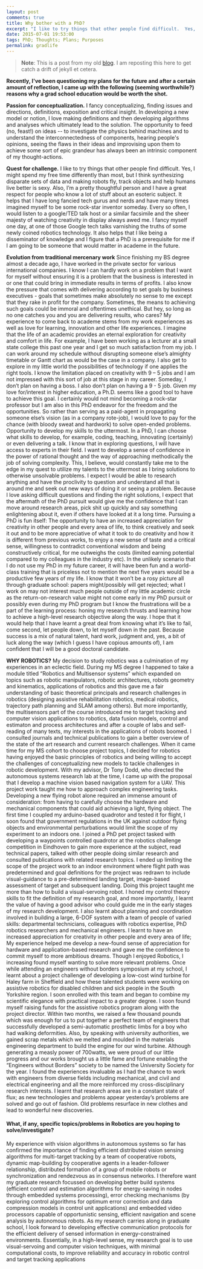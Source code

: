 ```yaml
---
layout: post
comments: true
title: Why bother with a PhD?
excerpt: "I like to try things that other people find difficult.  Yes, I might spend my free time differently than most, but I think synthesizing disparate sets of data and making robots fly, track objects and help humans live better is sexy. Also, I’m a pretty thoughtful person and I have a great respect for people who know a lot of stuff about an esoteric subject."
date: 2015-07-01 19:53:00
tags: PhD; Thoughts; Plans; Purposes
permalink: gradlife
---
```


<div style="text-align:center;"></div>

>**Note**: This is a post from my old [blog](http://fancylittlerobots.blogspot.com/2014/07/so-why-bother-with-phd.html). I am reposting this here to get catch a drift of jekyll et cetera. 

**Recently, I've been questioning my plans for the future and after a certain amount of reflection, I came up with the following (seeming worthwhile?) reasons why a grad school education would be worth the shot.**


**Passion for conceptualization.** I fancy conceptualizing, finding issues and directions, definitions, exposition and critical insight. In developing a new model or notion, I love making definitions and then developing algorithms and analyses which ultimately lead to the solution. The opportunity to feed (no, feast!) on ideas -- to investigate the physics behind machines and to understand the interconnectedness of components, hearing people's opinions, seeing the flaws in their ideas and improvising upon them to achieve some sort of epic grandeur has always been an intrinsic component of my thought-actions.

**Quest for challenge.**  I like to try things that other people find difficult.  Yes, I might spend my free time differently than most, but I think synthesizing disparate sets of data and making robots fly, track objects and help humans live better is sexy. Also, I’m a pretty thoughtful person and I have a great respect for people who know a lot of stuff about an esoteric subject. It helps that I have long fancied tech gurus and nerds and have many times imagined myself to be some rock-star inventor someday.  Every so often, I would listen to a google/TED talk host or a similar facsimile and the sheer majesty of watching creativity in display always awed me. I fancy myself one day, at one of those Google tech talks varnishing the truths of some newly coined robotics technology.  It also helps that I like being a disseminator of knowledge and I figure that a PhD is a prerequisite for me if I am going to be someone that would matter in academe in the future.

**Evolution from traditional mercenary work**  Since finishing my BS degree almost a decade ago, I have worked in the private sector for various international companies. I know I can hardly work on a problem that I want for myself without ensuring it is a problem that the business is interested in or one that could bring in immediate results in terms of profits. I also know the pressure that comes with delivering according to set goals by business executives - goals that sometimes make absolutely no sense to me except that they rake in profit for the company. Sometimes, the means to achieving such goals could be immoral and oftentimes unethical. But hey, so long as no one catches you and you are delivering results, who cares? My experience to come back to academe stems from my work experiences as well as love for learning, innovation and other life experiences.
I imagine that the life of an academic provides an eternal exploration for creativity and comfort in life. For example, I have been working as a lecturer at a small state college this past one year and I get so much satisfaction from my job. I can work around my schedule without disrupting someone else’s almighty timetable or Gantt chart as would be the case in a company. I also get to explore in my little world the possibilities of technology if one applies the right tools.
 I know the limitation placed on creativity with 9 – 5 jobs and I am not impressed with this sort of job at this stage in my career. Someday, I don’t plan on having a boss.  I also don’t plan on having a 9 - 5 job.  Given my love for/interest in higher education, a Ph.D. seems like a good tool to have to achieve this goal. I certainly would not mind becoming a rock-star professor but I am also in this PhD endeavor for the freedom and the opportunities. So rather than serving as a paid-agent in propagating someone else’s vision (as in a company rote-job), I would love to pay for the chance (with bloody sweat and hardwork) to solve open-ended problems.
Opportunity to develop my skills to the uttermost. In a PhD, I can choose what skills to develop, for example, coding, teaching, innovating (certainly) or even delivering a talk. I know that in exploring questions, I will have access to experts in their field. I want to develop a sense of confidence in the power of rational thought and the way of approaching methodically the job of solving complexity. This, I believe, would constantly take me to the edge in my quest to utilize my talents to the uttermost as I bring solutions to otherwise unsolvable problems. I expect I would be able to research anything and have the proclivity to question and understand all that is around me and seek out new ways of doing it or seeing a problem. Because I love asking difficult questions and finding the right solutions, I expect that the aftermath of the PhD pursuit would give me the confidence that I can move around research areas, pick shit up quickly and say something enlightening about it, even if others have looked at it a long time.
Pursuing a PhD is fun itself: The opportunity to have an increased appreciation for creativity in other people and every area of life, to think creatively and seek it out and to be more appreciative of what it took to do creativity and how it is different from previous works, to enjoy a new sense of taste and a critical sense, willingness to contradict conventional wisdom and being constructively critical, for me outweighs the costs (limited earning potential compared to my colleagues in the industry etc). In the unlikely scenario that I do not use my PhD in my future career, it will have been fun and a world-class training that is priceless not to mention the next five years would be a productive few years of my life.
I know that it won’t be a rosy picture all through graduate school: papers might/possibly will get rejected; what I work on may not interest much people outside of my little academic circle as the return-on-research value might not come early in my PhD pursuit or possibly even during my PhD program but I know the frustrations will be a part of the learning process: honing my research thrusts and learning how to achieve a high-level research objective along the way. I hope that it would help that I have learnt a great deal from knowing what it’s like to fail, come second, let people down, to let myself down in the past.
Because success is a mix of natural talent, hard work, judgment and, yes, a bit of luck along the way (which I guess I have copious amounts of), I am confident that I will be a good doctoral candidate.

**WHY ROBOTICS?**
My decision to study robotics was a culmination of my experiences in an eclectic field. During my MS degree I happened to take a module titled “Robotics and Multisensor systems” which expanded on topics such as robotic manipulators, robotic architectures, robots geometry and kinematics, applications of robotics and this gave me a fair understanding of basic theoretical principals and research challenges in robotics (designing assistive rehabilitation robotics, medical robotics, trajectory path planning and SLAM among others).
But more importantly, the multisensors part of the course introduced me to target tracking and computer vision applications to robotics, data fusion models, control and estimaton and process architectures  and after a couple of labs and self-reading of many texts, my interests in the applications of robots boomed. I consulted journals and technical publications to gain a better overview of the state of the art research and current research challenges.
When it came time for my MS cohort to choose project topics, I decided for robotics having enjoyed the basic principles of robotics and being willing to accept the challenges of conceptualizing new models to tackle challenges in robotic development. With my advisor, Dr Tony Dodd, who directed the autonomous systems research lab at the time, I came up with the proposal that I develop a machine vision based navigation system for a UAV.
This project work taught me how to approach complex engineering tasks. Developing a new flying robot alone required an immense amount of consideration: from having to carefully choose the hardware and mechanical components that could aid achieving a light, flying object. The first time I coupled my arduino-based quadrotor and tested it for flight, I soon found that government regulations in the UK against outdoor flying objects and environmental perturbations would limit the scope of my experiment to an indoors one. I joined a PhD pet project tasked with developing a waypoints controlled quadrotor at the robotics challenge competition in Eindhoven to gain more experience at the subject, read technical papers, talked with other people doing similar research and consulted publications with related research topics. I ended up limiting the scope of the project work to an indoor environment where flight path was predetermined and goal definitions for the project was redrawn to include visual-guidance to a pre-determined landing target, image-based assessment of target and subsequent landing.
Doing this project taught me more than how to build a visual-servoing robot. I honed my control theory skills to fit the definition of my research goal, and more importantly, I learnt the value of having a good advisor who could guide me in the early stages of my research development. I also learnt about planning and coordination involved in building a large, 6-DOF system with a team of people of varied skills: departmental technicians, colleagues with robotics expertise, PhD robotics researchers and mechanical engineers. I learnt to have an increased appreciation for creativity in other people and every area of life; My experience helped me develop a new-found sense of appreciation for hardware and application-based research and gave me the confidence to commit myself to more ambitious dreams.
Though I enjoyed Robotics, I increasing found myself wanting to solve more relevant problems. Once while attending an engineers without borders symposium at my school, I learnt about a project challenge of developing a low-cost wind turbine for Haley farm in Sheffield and how these talented students were working on assistive robotics for disabled children and sick people in the South Yorkshire region. I soon enrolled with this team and began to combine my scientific elegance with practical impact to a greater degree. I soon found myself raising funds for the assistive robotics program along with the project director. Within two months, we raised a few thousand pounds which was enough for us to put together a perfect team of engineers that successfully developed a semi-automatic prosthetic limbs for a boy who had walking deformities.
Also, by speaking with university authorities, we gained scrap metals which we melted and moulded in the materials engineering department to build the engine for our wind turbine. Although generating a measly power of 700watts, we were proud of our little progress and our works brought us a little fame and fortune enabling the “Engineers without Borders” society to be named the University Society for the year. I found the experiences invaluable as I had the chance to work with engineers from diverse fields including mechanical, and civil and electrical engineering and all the more reinforced my cross-disciplinary research interests. I learnt that research areas are in a constant state of flux; as new technologies and problems appear yesterday’s problems are solved and go out of fashion. Old problems resurface in new clothes and lead to wonderful new discoveries.

#### What, if any, specific topics/problems in Robotics are you hoping to solve/investigate?

My experience with vision algorithms in autonomous systems so far has confirmed the importance of finding efficient distributed vision sensing algorithms for multi-target tracking by a team of cooperative robots, dynamic map-building by cooperative agents in a leader-follower relationship, distributed formation of a group of mobile robots or synchronization and rendezvous as in consensus networks. I therefore want my graduate research focussed on developing better build systems (efficient control and estimation algorithms for energy-saving in nodes through embedded systems processing), error checking mechanisms (by exploring control algorithms for optimum error correction and data compression models in control unit applications) and embedded video processors capable of opportunistic sensing, efficient navigation and scene analysis by autonomous robots. As my research carries along in graduate school, I look forward to developing effective communication protocols for the efficient delivery of sensed information in energy-constrained environments. 
Essentially, in a high-level sense, my research goal is to use visual-servoing and computer vision techniques, with minimal computational costs, to improve reliability and accuracy in robotic control and target tracking applications
